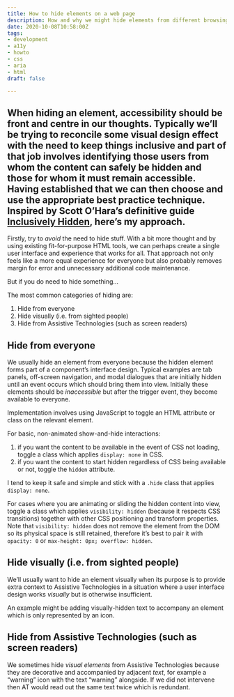 ```yaml
---
title: How to hide elements on a web page
description: How and why we might hide elements from different browsing contexts
date: 2020-10-08T10:58:00Z
tags:
- development
- a11y
- howto
- css
- aria
- html
draft: false

---
```

## When hiding an element, accessibility should be front and centre in our thoughts. Typically we’ll be trying to reconcile some visual design effect with the need to keep things inclusive and part of that job involves identifying those users from whom the content can safely be hidden and those for whom it must remain accessible. Having established that we can then choose and use the appropriate best practice technique. Inspired by Scott O’Hara’s definitive guide [Inclusively Hidden](https://www.scottohara.me/blog/2017/04/14/inclusively-hidden.html), here’s my approach.

Firstly, try to _avoid_ the need to hide stuff. With a bit more thought and by using existing fit-for-purpose HTML tools, we can perhaps create a single user interface and experience that works for all. That approach not only feels like a more equal experience for everyone but also probably removes margin for error and unnecessary additional code maintenance.

But if you do need to hide something…

The most common categories of hiding are:

1. Hide from everyone
2. Hide visually (i.e. from sighted people)
3. Hide from Assistive Technologies (such as screen readers)

## Hide from everyone

We usually hide an element from everyone because the hidden element forms part of a component’s interface design. Typical examples are tab panels, off-screen navigation, and modal dialogues that are initially hidden until an event occurs which should bring them into view. Initially these elements should be _inaccessible_ but after the trigger event, they become available to everyone.

Implementation involves using JavaScript to toggle an HTML attribute or class on the relevant element. 

For basic, non-animated show-and-hide interactions:

1. if you want the content to be available in the event of CSS not loading, toggle a class which applies `display: none` in CSS.
2. if you want the content to start hidden regardless of CSS being available or not, toggle the `hidden` attribute.

I tend to keep it safe and simple and stick with a `.hide` class that applies `display: none`.

For cases where you are animating or sliding the hidden content into view, toggle a class which applies `visibility: hidden` (because it respects CSS transitions) together with other CSS positioning and transform properties. Note that `visibility: hidden` does not remove the element from the DOM so its physical space is still retained, therefore it’s best to pair it with `opacity: 0` or `max-height: 0px; overflow: hidden`.

## Hide visually (i.e. from sighted people)

We’ll usually want to hide an element visually when its purpose is to provide extra context to Assistive Technologies in a situation where a user interface design works _visually_ but is otherwise insufficient.

An example might be adding visually-hidden text to accompany an element which is only represented by an icon.

## Hide from Assistive Technologies (such as screen readers)

We sometimes hide _visual elements_ from Assistive Technologies because they are decorative and accompanied by adjacent _text_, for example a “warning” icon with the text “warning” alongside. If we did not intervene then AT would read out the same text twice which is redundant.